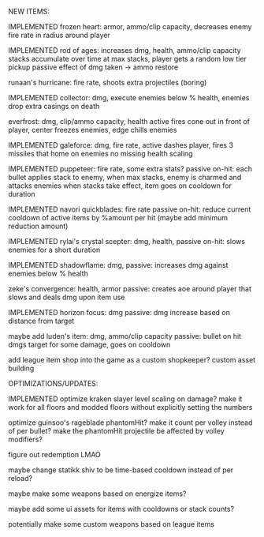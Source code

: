 ﻿NEW ITEMS:

IMPLEMENTED frozen heart: armor, ammo/clip capacity, decreases enemy fire rate in radius around player

IMPLEMENTED rod of ages: increases dmg, health, ammo/clip capacity
	stacks accumulate over time
	at max stacks, player gets a random low tier pickup
	passive effect of dmg taken -> ammo restore
	
runaan's hurricane: fire rate, shoots extra projectiles (boring)

IMPLEMENTED collector: dmg, execute enemies below % health, enemies drop extra casings on death

everfrost: dmg, clip/ammo capacity, health
	active fires cone out in front of player, center freezes enemies, edge chills enemies

IMPLEMENTED galeforce: dmg, fire rate, active dashes player, fires 3 missiles that home on enemies
	no missing health scaling

IMPLEMENTED puppeteer: fire rate, some extra stats?
    passive on-hit: each bullet applies stack to enemy, when max stacks, enemy is charmed and attacks enemies
	when stacks take effect, item goes on cooldown for duration

IMPLEMENTED navori quickblades: fire rate
	passive on-hit: reduce current cooldown of active items by %amount per hit
	(maybe add minimum reduction amount)

IMPLEMENTED rylai's crystal scepter: dmg, health,
	passive on-hit: slows enemies for a short duration

IMPLEMENTED shadowflame: dmg,
	passive: increases dmg against enemies below % health

zeke's convergence: health, armor
	passive: creates aoe around player that slows and deals dmg upon item use

IMPLEMENTED horizon focus: dmg
	passive: dmg increase based on distance from target

maybe add luden's item:
	dmg, ammo/clip capacity
	passive: bullet on hit dmgs target for some damage, goes on cooldown

add league item shop into the game as a custom shopkeeper?
	custom asset building

OPTIMIZATIONS/UPDATES:

IMPLEMENTED optimize kraken slayer level scaling on damage? 
	make it work for all floors and modded floors without explicitly setting the numbers

optimize guinsoo's rageblade phantomHit?
	make it count per volley instead of per bullet?
	make the phantomHit projectile be affected by volley modifiers?

figure out redemption LMAO

maybe change statikk shiv to be time-based cooldown instead of per reload?

maybe make some weapons based on energize items?

maybe add some ui assets for items with cooldowns or stack counts?

potentially make some custom weapons based on league items
	